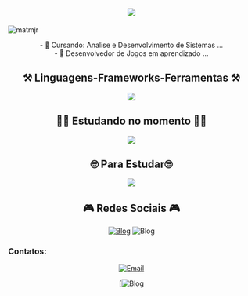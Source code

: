 <h1 align="center">
<img src="https://readme-typing-svg.herokuapp.com/?font=Righteous&size=35&center=true&vCenter=true&width=500&height=70&duration=4000&lines=olá!+👋;Eu+sou+o+Icaro+Costa!;" />
</h1>
<img src="https://komarev.com/ghpvc/?username=Icaro-Costa&label=Profile%20views&color=0e12b6&style=flat" alt="matmjr" /> 
</p>

<div  align="center" >
  - 🔭 Cursando: Analise e Desenvolvimento de Sistemas ...
  <br>
- 🌱 Desenvolvedor de Jogos em aprendizado ...
</div>

<h2 align="center" >⚒️ Linguagens-Frameworks-Ferramentas ⚒️</h2>
<div  align="center" >
  
<p align="center">
  <a href="https://github.com/Icaro-Costa">
    <img src="https://skillicons.dev/icons?i=c,Css,vscode,windows,." />
  </a>
</p>

<h2 align="center" >👨‍💻 Estudando no momento 👨‍💻</h2>
<div  align="center" >
  
<p align="center">
  <a href="https://skillicons.dev">
    <img src="https://skillicons.dev/icons?i=java,html,nodejs,androidstudio,unity," />
  </a>
</p>
<h2 align="center" >🤓 Para Estudar🤓</h2>
<div  align="center" >
  
<p align="center">
  <a href="https://skillicons.dev">
    <img src="https://skillicons.dev/icons?i=arduino,blender,py" />
  </a>
</p>

<h2 align="center" >🎮 Redes Sociais 🎮</h2>
<div  align="center" >

[![Blog](https://skillicons.dev/icons?i=instagram)](https://www.instagram.com/icarusfl_.13_/)
![Blog](https://skillicons.dev/icons?i=discord)


<h3 align="left">Contatos:</h3>
<p align="center">
    <a href="mailto:Icaroleo486@gmail.com">
        <img alt="Email" src="https://img.shields.io/badge/Email-Icaroleo486@gmail.com-purple?style=flat&logo=gmail">
    </a>
</p>

[![Blog](https://static.wikia.nocookie.net/watchdogscombined/images/a/a9/%28Un%29Lawful_%28Dis%29Order.gif/revision/latest?cb=20201014010145)

